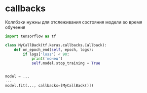 # callbacks
Коллбэки нужны для отслеживания состояния модели во время обучения

```python
import tensorflow as tf

class MyCallBack(tf.keras.callbacks.Callback): 
    def on_epoch_end(self, epoch, logs): 
        if logs['loss'] < 90: 
            print('конец') 
            self.model.stop_training = True


model = ...
...
model.fit(..., callbacks=[MyCallBack()])
```